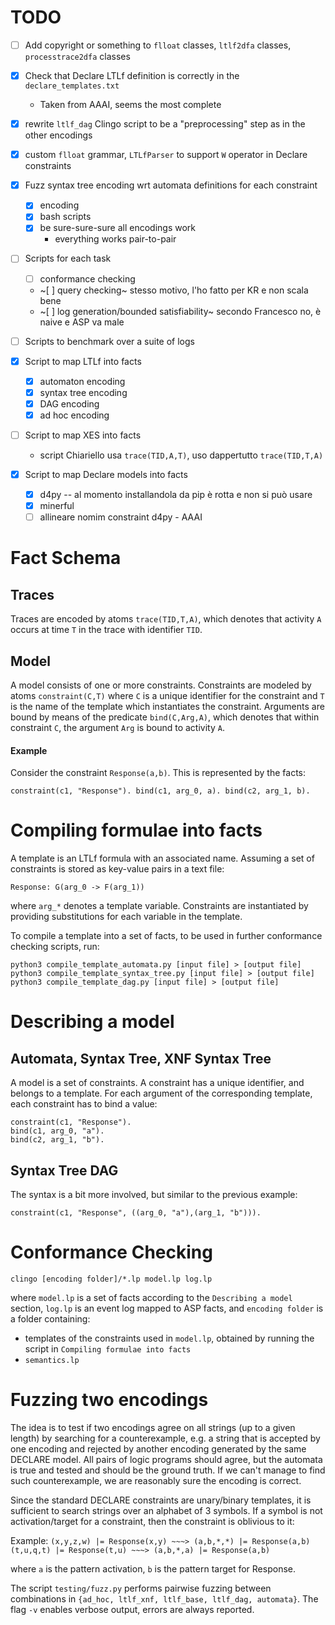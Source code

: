 # TODO

- [ ] Add copyright or something to `flloat` classes, `ltlf2dfa` classes, `processtrace2dfa` classes
- [x] Check that Declare LTLf definition is correctly in the `declare_templates.txt`
  - Taken from AAAI, seems the most complete
- [x] rewrite `ltlf_dag` Clingo script to be a "preprocessing" step as in the other encodings
- [x] custom `flloat` grammar, `LTLfParser` to support `W` operator in Declare constraints
- [x] Fuzz syntax tree encoding wrt automata definitions for each constraint
  - [x] encoding
  - [x] bash scripts
  - [x] be sure-sure-sure all encodings work
    - everything works pair-to-pair

- [ ] Scripts for each task
  - [ ] conformance checking
  - ~[ ] query checking~ stesso motivo, l'ho fatto per KR e non scala bene
  - ~[ ] log generation/bounded satisfiability~ secondo Francesco no, è naive e ASP va male
- [ ] Scripts to benchmark over a suite of logs
- [x] Script to map LTLf into facts
  - [x] automaton encoding
  - [x] syntax tree encoding
  - [x] DAG encoding
  - [x] ad hoc encoding

- [ ] Script to map XES into facts
  - script Chiariello usa `trace(TID,A,T)`, uso dappertutto `trace(TID,T,A)`

- [x] Script to map Declare models into facts
  - [x] d4py -- al momento installandola da pip è rotta e non si può usare
  - [x] minerful
  - [ ] allineare nomim constraint d4py - AAAI

# Fact Schema
## Traces
Traces are encoded by atoms `trace(TID,T,A)`, which denotes that activity `A` occurs at time `T` in the trace with identifier `TID`.

## Model 
A model consists of one or more constraints. Constraints are modeled by atoms `constraint(C,T)` where `C` is a unique identifier for the constraint and `T` is the name of the template which instantiates the constraint.
Arguments are bound by means of the predicate `bind(C,Arg,A)`, which denotes that within constraint `C`, the argument `Arg` is bound to activity `A`.

#### Example
Consider the constraint `Response(a,b)`. This is represented by the facts:

`constraint(c1, "Response"). bind(c1, arg_0, a). bind(c2, arg_1, b).`

# Compiling formulae into facts
A template is an LTLf formula with an associated name. Assuming a set of constraints is stored as key-value pairs in a text file:

```
Response: G(arg_0 -> F(arg_1))
```
where `arg_*` denotes a template variable. Constraints are instantiated by providing substitutions for each variable in the template.

To compile a template into a set of facts, to be used in further conformance checking scripts, run:

```
python3 compile_template_automata.py [input file] > [output file]
python3 compile_template_syntax_tree.py [input file] > [output file]
python3 compile_template_dag.py [input file] > [output file]
```

# Describing a model
## Automata, Syntax Tree, XNF Syntax Tree
A model is a set of constraints. A constraint has a unique identifier, and belongs to a template. For each argument of the corresponding template, each constraint has to bind a value:

```
constraint(c1, "Response").
bind(c1, arg_0, "a").
bind(c2, arg_1, "b").
```

## Syntax Tree DAG
The syntax is a bit more involved, but similar to the previous example:

```
constraint(c1, "Response", ((arg_0, "a"),(arg_1, "b"))).
```

# Conformance Checking

```
clingo [encoding folder]/*.lp model.lp log.lp
```

where `model.lp` is a set of facts according to the `Describing a model` section, `log.lp` is an event log mapped to ASP facts, and `encoding folder` is a folder containing:

- templates of the constraints used in `model.lp`, obtained by running the script in `Compiling formulae into facts`
- `semantics.lp` 

# Fuzzing two encodings
The idea is to test if two encodings agree on all strings (up to a given length) by searching for a counterexample, e.g. a string that is accepted by one encoding and rejected by another encoding generated by the same DECLARE model. All pairs of logic programs should agree, but the automata is true and tested and should be the ground truth.
If we can't manage to find such counterexample, we are reasonably sure the encoding is correct.

Since the standard DECLARE constraints are unary/binary templates, it is sufficient to search strings over an alphabet of 3 symbols. If a symbol is not activation/target for a constraint, then the constraint is oblivious to it:

Example:
`(x,y,z,w) |= Response(x,y) ~~~> (a,b,*,*) |= Response(a,b)`
`(t,u,q,t) |= Response(t,u) ~~~> (a,b,*,a) |= Response(a,b)`

where `a` is the pattern activation, `b` is the pattern target for Response.
 
The script `testing/fuzz.py` performs pairwise fuzzing between combinations in `{ad_hoc, ltlf_xnf, ltlf_base, ltlf_dag, automata}`. The flag `-v` enables verbose output, errors are always reported.

